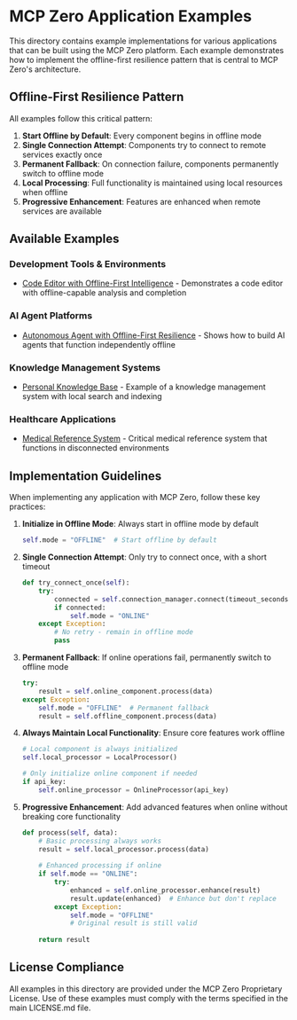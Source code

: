 # MCP Zero Application Examples

This directory contains example implementations for various applications that can be built using the MCP Zero platform. Each example demonstrates how to implement the offline-first resilience pattern that is central to MCP Zero's architecture.

## Offline-First Resilience Pattern

All examples follow this critical pattern:

1. **Start Offline by Default**: Every component begins in offline mode
2. **Single Connection Attempt**: Components try to connect to remote services exactly once
3. **Permanent Fallback**: On connection failure, components permanently switch to offline mode
4. **Local Processing**: Full functionality is maintained using local resources when offline
5. **Progressive Enhancement**: Features are enhanced when remote services are available

## Available Examples

### Development Tools & Environments

- [Code Editor with Offline-First Intelligence](./development_tools/code_editor.py) - Demonstrates a code editor with offline-capable analysis and completion

### AI Agent Platforms

- [Autonomous Agent with Offline-First Resilience](./ai_agents/autonomous_agent.py) - Shows how to build AI agents that function independently offline

### Knowledge Management Systems

- [Personal Knowledge Base](./knowledge_management/personal_knowledge_base.py) - Example of a knowledge management system with local search and indexing

### Healthcare Applications

- [Medical Reference System](./healthcare/medical_reference.py) - Critical medical reference system that functions in disconnected environments

## Implementation Guidelines

When implementing any application with MCP Zero, follow these key practices:

1. **Initialize in Offline Mode**: Always start in offline mode by default
   ```python
   self.mode = "OFFLINE"  # Start offline by default
   ```

2. **Single Connection Attempt**: Only try to connect once, with a short timeout
   ```python
   def try_connect_once(self):
       try:
           connected = self.connection_manager.connect(timeout_seconds=2)
           if connected:
               self.mode = "ONLINE"
       except Exception:
           # No retry - remain in offline mode
           pass
   ```

3. **Permanent Fallback**: If online operations fail, permanently switch to offline mode
   ```python
   try:
       result = self.online_component.process(data)
   except Exception:
       self.mode = "OFFLINE"  # Permanent fallback
       result = self.offline_component.process(data)
   ```

4. **Always Maintain Local Functionality**: Ensure core features work offline
   ```python
   # Local component is always initialized
   self.local_processor = LocalProcessor()
   
   # Only initialize online component if needed
   if api_key:
       self.online_processor = OnlineProcessor(api_key)
   ```

5. **Progressive Enhancement**: Add advanced features when online without breaking core functionality
   ```python
   def process(self, data):
       # Basic processing always works
       result = self.local_processor.process(data)
       
       # Enhanced processing if online
       if self.mode == "ONLINE":
           try:
               enhanced = self.online_processor.enhance(result)
               result.update(enhanced)  # Enhance but don't replace
           except Exception:
               self.mode = "OFFLINE"
               # Original result is still valid
       
       return result
   ```

## License Compliance

All examples in this directory are provided under the MCP Zero Proprietary License. Use of these examples must comply with the terms specified in the main LICENSE.md file.
